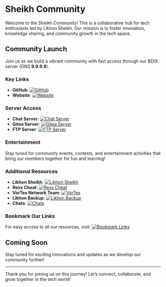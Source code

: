 # Sheikh Community

Welcome to the Sheikh Community! This is a collaborative hub for tech enthusiasts led by Likhon Sheikh. Our mission is to foster innovation, knowledge sharing, and community growth in the tech space.

## Community Launch

Join us as we build a vibrant community with fast access through our BDIX server (DNS **9.9.9.9**).

### Key Links

- **GitHub**: [![GitHub](https://img.shields.io/badge/GitHub-SheikhCommunity-181717?style=flat-square&logo=github)](https://github.com/organizations/SheikhCommunity)
- **Website**: [![Website](https://img.shields.io/badge/Website-sheikhcommunity.lol-4D4D4D?style=flat-square)](http://sheikhcommunity.lol)

### Server Access

- **Chat Server**: [![Chat Server](https://img.shields.io/badge/Chat%20Server-sheikhcommunity.lol%3A8075-0078D4?style=flat-square)](http://sheikhcommunity.lol:8075)
- **Gitea Server**: [![Gitea Server](https://img.shields.io/badge/Gitea%20Server-sheikhcommunity.lol%3A10-5C9C61?style=flat-square)](http://sheikhcommunity.lol:10)
- **FTP Server**: [![FTP Server](https://img.shields.io/badge/FTP%20Server-sheikhcommunity.lol%3A5555-FF4F00?style=flat-square)](http://sheikhcommunity.lol:5555)

### Entertainment

Stay tuned for community events, contests, and entertainment activities that bring our members together for fun and learning!

### Additional Resources

- **Likhon Sheikh**: [![Likhon Sheikh](https://img.shields.io/badge/Likhon%20Sheikh-Join-0078D4?style=flat-square)](https://t.me/+AfXt6AYx8KY1N2Q1)
- **Rexx Cheat**: [![Rexx Cheat](https://img.shields.io/badge/Rexx%20Cheat-Join-FF4F00?style=flat-square)](https://t.me/RexxCheat)
- **VorTex Network Team**: [![VorTex](https://img.shields.io/badge/VorTex%20Network-Join-5C9C61?style=flat-square)](https://t.me/VorTexNetworkTeam)
- **Likhon Backup**: [![Likhon Backup](https://img.shields.io/badge/Likhon%20Backup-Join-4D4D4D?style=flat-square)](https://t.me/likhondotxyz)
- **Chats**: [![Chats](https://img.shields.io/badge/Chats-Join-0078D4?style=flat-square)](https://t.me/+yzMsk0Xl1kRiNzM9)

### Bookmark Our Links

For easy access to all our resources, visit: [![Bookmark Links](https://img.shields.io/badge/Bookmark%20Links-Visit-4D4D4D?style=flat-square)](https://links.sheikhcommunity.lol)

## Coming Soon

Stay tuned for exciting innovations and updates as we develop our community further!

---

Thank you for joining us on this journey! Let’s connect, collaborate, and grow together in the tech world!
